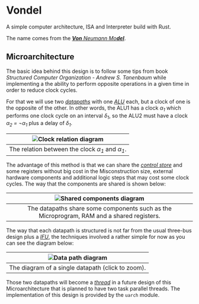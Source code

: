 # Vondel

A simple computer architecture, ISA and Interpreter build with Rust.

The name comes from the
[_**Von** Neumann Mo**del**_](https://en.wikipedia.org/wiki/Von_Neumann_architecture).

## Microarchitecture

The basic idea behind this design is to follow some tips from book _Structured
Computer Organization - Andrew S. Tanenbaum_ while implementing a the ability to
perform opposite operations in a given time in order to reduce clock cycles.

For that we will use two [_datapaths_](https://en.wikipedia.org/wiki/Datapath)
with one [_ALU_](https://en.wikipedia.org/wiki/Arithmetic_logic_unit) each,
but a clock of one is the opposite of the other. In other words, the ALU1 has a
clock _α<sub>1</sub>_ which performs one clock cycle on an interval _δ<sub>1</sub>_,
so the ALU2 must have a clock _α<sub>2</sub> = ¬α<sub>1</sub>_
plus a delay of _δ<sub>1</sub>_.

<div align="center">

|      ![Clock relation diagram](https://i.imgur.com/dOZeaWO.png)      |
| :------------------------------------------------------------------: |
|  The relation between the clock _α<sub>1</sub>_ and _α<sub>1</sub>_. |

</div>

The advantage of this method is that we can share the
[_control store_](https://en.wikipedia.org/wiki/Control_storebbjk) and some
registers without big cost in the Misconstruction size, external hardware
components and additional logic steps that may cost some clock cycles. The
way that the components are shared is shown below:

<div align="center">

|               ![Shared components diagram](https://i.imgur.com/WpGOWy0.png)               |
| :---------------------------------------------------------------------------------------: |
| The datapaths share some components such as the Microprogram, RAM and a shared registers.|

</div>

The way that each datapath is structured is not far from the usual three-bus design
plus a [_IFU_](https://en.wikipedia.org/wiki/Instruction_unit), the techniques
involved a rather simple for now as you can see the diagram below:

<div align="center">

| ![Data path diagram](https://i.imgur.com/T79aDlk.png) |
| :---------------------------------------------------: |
| The diagram of a single datapath (click to zoom).     |

</div>

Those two datapaths will become a [_thread_](https://en.wikipedia.org/wiki/Thread_(computing))
in a future design of this Microarchitecture that is planned to have two task parallel threads.
The implementation of this design is provided by the `uarch` module.
